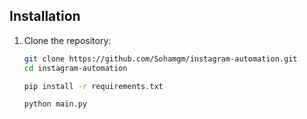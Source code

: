 ## Installation  
1. Clone the repository:  
   ```bash
   git clone https://github.com/Sohamgm/instagram-automation.git  
   cd instagram-automation
   
   pip install -r requirements.txt

   python main.py
   
